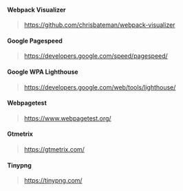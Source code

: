 ####  Webpack Visualizer

> https://github.com/chrisbateman/webpack-visualizer

####  Google Pagespeed

> https://developers.google.com/speed/pagespeed/

####  Google WPA Lighthouse

> https://developers.google.com/web/tools/lighthouse/

####  Webpagetest

> https://www.webpagetest.org/

####  Gtmetrix

> https://gtmetrix.com/

####  Tinypng

> https://tinypng.com/

